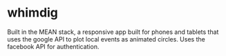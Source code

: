 whimdig
======
Built in the MEAN stack, a responsive app built for phones and tablets that uses the google API to plot local events as animated circles. Uses the facebook API for authentication.
